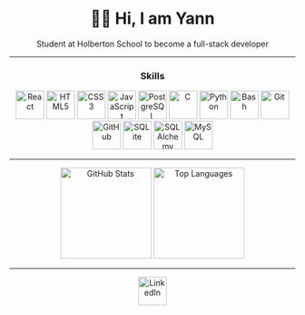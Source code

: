 <h1 align="center">👋🏼 Hi, I am <span>Yann</span></h1>

<p align="center">
  Student at Holberton School to become a full-stack developer
</p>

---

<h3 align="center">Skills</h3>

<p align="center">
  <img src="https://cdn.jsdelivr.net/gh/devicons/devicon/icons/react/react-original.svg" width="50" height="50" alt="React" />
  <img src="https://cdn.jsdelivr.net/gh/devicons/devicon/icons/html5/html5-original.svg" width="50" height="50" alt="HTML5" />
  <img src="https://cdn.jsdelivr.net/gh/devicons/devicon/icons/css3/css3-original.svg" width="50" height="50" alt="CSS3" />
  <img src="https://cdn.jsdelivr.net/gh/devicons/devicon/icons/javascript/javascript-original.svg" width="50" height="50" alt="JavaScript" />
  <img src="https://cdn.jsdelivr.net/gh/devicons/devicon/icons/postgresql/postgresql-original.svg" width="50" height="50" alt="PostgreSQL" />
  <img src="https://cdn.jsdelivr.net/gh/devicons/devicon/icons/c/c-original.svg" width="50" height="50" alt="C" />
  <img src="https://cdn.jsdelivr.net/gh/devicons/devicon/icons/python/python-original.svg" width="50" height="50" alt="Python" />
  <img src="https://cdn.jsdelivr.net/gh/devicons/devicon/icons/bash/bash-original.svg" width="50" height="50" alt="Bash" />
  <img src="https://cdn.jsdelivr.net/gh/devicons/devicon/icons/git/git-original.svg" width="50" height="50" alt="Git" />
  <img src="https://cdn.jsdelivr.net/gh/devicons/devicon/icons/github/github-original.svg" width="50" height="50" alt="GitHub" />
  <img src="https://cdn.jsdelivr.net/gh/devicons/devicon/icons/sqlite/sqlite-original.svg" width="50" height="50" alt="SQLite" />
  <img src="https://cdn.jsdelivr.net/gh/devicons/devicon/icons/sqlalchemy/sqlalchemy-original.svg" width="50" height="50" alt="SQLAlchemy" />
  <img src="https://cdn.jsdelivr.net/gh/devicons/devicon/icons/mysql/mysql-original.svg" width="50" height="50" alt="MySQL" />
</p>

---

<p align="center">
  <img src="https://github-readme-stats.vercel.app/api?username=Yugz29&show_icons=true&theme=dark" alt="GitHub Stats" height="160" />
  <img src="https://github-readme-stats.vercel.app/api/top-langs/?username=Yugz29&layout=compact&theme=dark" alt="Top Languages" height="160" />
</p>

---

<p align="center">
  <a href="https://fr.linkedin.com/in/yann-duzelier-096960353" target="_blank">
    <img src="https://cdn.jsdelivr.net/gh/devicons/devicon/icons/linkedin/linkedin-original.svg" width="50" height="50" alt="LinkedIn" />
  </a>
</p>
